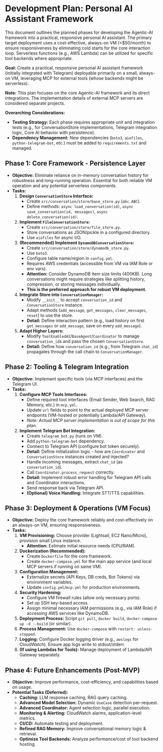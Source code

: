 # Development Plan: Personal AI Assistant Framework

This document outlines the planned phases for developing the Agentic-AI framework into a practical, responsive personal AI assistant. The primary target deployment uses a cost-effective, always-on VM (<$50/month) to ensure responsiveness by eliminating cold starts for the core interaction loop. Serverless functions (e.g., AWS Lambda) can be utilized for specific tool backends where appropriate.

**Goal:** Create a practical, responsive personal AI assistant framework (initially integrated with Telegram) deployable primarily on a small, always-on VM, leveraging MCP for external tools (whose backends might be serverless).

**Note:** This plan focuses on the core Agentic-AI framework and its direct integrations. The implementation details of external MCP servers are considered separate projects.

**Overarching Considerations:**

- **Testing Strategy:** Each phase requires appropriate unit and integration tests (e.g., for ConversationStore implementations, Telegram integration logic, Core AI behavior with persistence).
- **Dependency Management:** New dependencies (`boto3`, `aiofiles`, `python-telegram-bot`, etc.) must be added to `requirements.txt` and managed.

## Phase 1: Core Framework - Persistence Layer

- **Objective:** Eliminate reliance on in-memory conversation history for robustness and long-running operation. Essential for both reliable VM operation and any potential serverless components.
- **Tasks:**
  1.  **Design `ConversationStore` Interface:**
      - Create `src/conversation/store/base_store.py` (`abc.ABC`).
      - Define methods: `async load_conversation(id)`, `async save_conversation(id, messages)`, `async delete_conversation(id)`.
  2.  **Implement `FileConversationStore`:**
      - Create `src/conversation/store/file_store.py`.
      - Store conversations as JSON/pickle in a configured directory.
      - Use `aiofiles` for async I/O.
  3.  **(Recommended) Implement `DynamoDBConversationStore`:**
      - Create `src/conversation/store/dynamodb_store.py`.
      - Use `boto3`.
      - Configure table name/region in `config.yml`.
      - Requires AWS credentials (accessible from VM via IAM Role or env vars).
      - **Attention:** Consider DynamoDB item size limits (400KB). Long conversations might require strategies like splitting history, compression, or storing messages individually.
      - **This is the preferred approach for robust VM deployment.**
  4.  **Integrate Store into `ConversationManager`:**
      - Modify `__init__` to accept `conversation_id` and `ConversationStore` instance.
      - Adapt methods (`add_message`, `get_messages`, `clear_messages`, `reset`) to use the store.
      - **Detail:** Define interaction pattern (e.g., load history on first `get_messages` or `add_message`, save on every `add_message`).
  5.  **Adapt Higher Layers:**
      - Modify `ToolEnabledAI`/`BaseAgent`/`Coordinator` to manage `conversation_id`s and pass the chosen `ConversationStore`.
      - **Detail:** Define how `conversation_id` (e.g., from Telegram `chat_id`) propagates through the call chain to `ConversationManager`.

## Phase 2: Tooling & Telegram Integration

- **Objective:** Implement specific tools (via MCP interfaces) and the Telegram UI.
- **Tasks:**
  1.  **Configure MCP Tools Interfaces:**
      - Define required tool interfaces (Email Sender, Web Search, RAG Memory, etc.) in `mcp.yml`.
      - Update `url` fields to point to the actual deployed MCP server endpoints (VM-hosted or potentially Lambda/API Gateway).
      - _Note: Actual MCP server implementation is out of scope for this plan._
  2.  **Implement Telegram Bot Integration:**
      - Create `telegram_bot.py` (runs on VM).
      - Add `python-telegram-bot` dependency.
      - Connect to Telegram API (configure bot token securely).
      - **Detail:** Define initialization logic - how are `Coordinator` and `ConversationStore` instances created and injected?
      - Handle incoming messages, extract `chat_id` (as `conversation_id`).
      - Call `Coordinator.process_request` correctly.
      - **Detail:** Implement robust error handling for Telegram API calls and Coordinator interactions.
      - Send response back via Telegram API.
      - **(Optional) Voice Handling:** Integrate STT/TTS capabilities.

## Phase 3: Deployment & Operations (VM Focus)

- **Objective:** Deploy the core framework reliably and cost-effectively on an always-on VM, ensuring responsiveness.
- **Tasks:**
  1.  **VM Provisioning:** Choose provider (Lightsail, EC2 Nano/Micro), provision small Linux instance.
      - **Attention:** Estimate initial resource needs (CPU/RAM).
  2.  **Dockerization (Recommended):**
      - Create `Dockerfile` for the core framework.
      - Create `docker-compose.yml` for the main app service (and local MCP servers if running on same VM).
  3.  **Configuration Management:**
      - Externalize secrets (API Keys, DB creds, Bot Tokens) via environment variables.
      - Update `config.yml`/`mcp.yml` for production environments.
  4.  **Security Hardening:**
      - Configure VM firewall rules (allow only necessary ports).
      - Set up SSH key-based access.
      - Assign minimal necessary IAM permissions (e.g., via IAM Role) if accessing AWS services like DynamoDB.
  5.  **Deployment Process:** Script `git pull`, `docker build`, `docker-compose up -d --build` (or similar).
  6.  **Process Management:** Use `docker-compose` with `restart: unless-stopped`.
  7.  **Logging:** Configure Docker logging driver (e.g., `awslogs` for CloudWatch). Ensure app logs write to stdout/stderr.
  8.  **(If using Lambdas for Tools):** Manage deployment of Lambda/API Gateway separately.

## Phase 4: Future Enhancements (Post-MVP)

- **Objective:** Improve performance, cost-efficiency, and capabilities based on usage.
- **Potential Tasks (Deferred):**
  - **Caching:** LLM response caching, RAG query caching.
  - **Advanced Model Selection:** Dynamic `UseCase` detection per-request.
  - **Advanced Coordinator:** Agent selection logic, parallel execution.
  - **Monitoring & Alerting:** CloudWatch alarms, application-level metrics.
  - **CI/CD:** Automate testing and deployment.
  - **Refined RAG Memory:** Improve conversational memory logic & retrieval.
  - **Optimize Tool Backends:** Analyze performance/cost of tool backend hosting.

